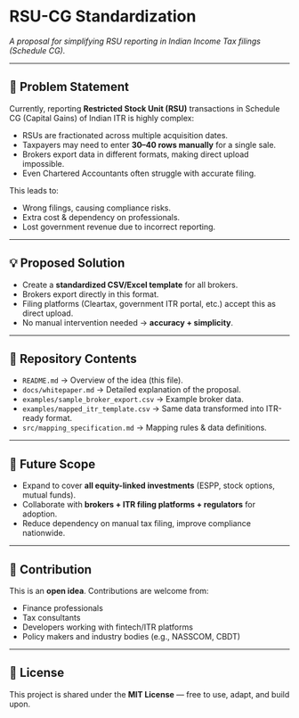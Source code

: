 # RSU-CG Standardization  
*A proposal for simplifying RSU reporting in Indian Income Tax filings (Schedule CG).*  

---

## 📌 Problem Statement  
Currently, reporting **Restricted Stock Unit (RSU)** transactions in Schedule CG (Capital Gains) of Indian ITR is highly complex:  

- RSUs are fractionated across multiple acquisition dates.  
- Taxpayers may need to enter **30–40 rows manually** for a single sale.  
- Brokers export data in different formats, making direct upload impossible.  
- Even Chartered Accountants often struggle with accurate filing.  

This leads to:  
- Wrong filings, causing compliance risks.  
- Extra cost & dependency on professionals.  
- Lost government revenue due to incorrect reporting.  

---

## 💡 Proposed Solution  
- Create a **standardized CSV/Excel template** for all brokers.  
- Brokers export directly in this format.  
- Filing platforms (Cleartax, government ITR portal, etc.) accept this as direct upload.  
- No manual intervention needed → **accuracy + simplicity**.  

---

## 📂 Repository Contents  
- `README.md` → Overview of the idea (this file).  
- `docs/whitepaper.md` → Detailed explanation of the proposal.  
- `examples/sample_broker_export.csv` → Example broker data.  
- `examples/mapped_itr_template.csv` → Same data transformed into ITR-ready format.  
- `src/mapping_specification.md` → Mapping rules & data definitions.  

---

## 🚀 Future Scope  
- Expand to cover **all equity-linked investments** (ESPP, stock options, mutual funds).  
- Collaborate with **brokers + ITR filing platforms + regulators** for adoption.  
- Reduce dependency on manual tax filing, improve compliance nationwide.  

---

## 🤝 Contribution  
This is an **open idea**. Contributions are welcome from:  
- Finance professionals  
- Tax consultants  
- Developers working with fintech/ITR platforms  
- Policy makers and industry bodies (e.g., NASSCOM, CBDT)  

---

## 📜 License  
This project is shared under the **MIT License** — free to use, adapt, and build upon.  
